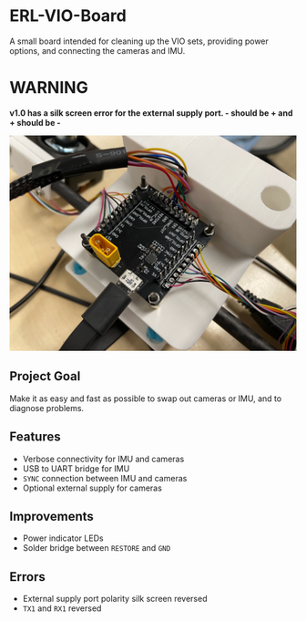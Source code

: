# ERL-VIO-Board
A small board intended for cleaning up the VIO sets, providing power options, and connecting the cameras and IMU.

# **WARNING**

**v1.0 has a silk screen error for the external supply port. - should be + and + should be -**

![](real_photo.png)

## Project Goal
Make it as easy and fast as possible to swap out cameras or IMU, and to diagnose problems.

## Features
- Verbose connectivity for IMU and cameras
- USB to UART bridge for IMU
- `SYNC` connection between IMU and cameras
- Optional external supply for cameras

## Improvements
- Power indicator LEDs
- Solder bridge between `RESTORE` and `GND`
## Errors
- External supply port polarity silk screen reversed
- `TX1` and `RX1` reversed
